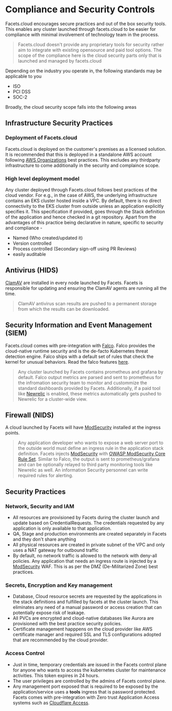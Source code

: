 # Compliance and Security Controls

Facets.cloud encourages secure practices and out of the box security tools. This enables any cluster launched through facets.cloud
to be easier for compliance with minimal involvement of technology team in the process.
>Facets.cloud doesn't provide any proprietary tools for security rather aim to integrate with existing opensource and 
> paid tool options. The scope of the compliance here is the cloud security parts only that is launched and managed by facets.cloud

Depending on the industry you operate in, the following standards may be applicable to you
* ISO
* PCI DSS
* SOC-2

Broadly, the cloud security scope falls into the following areas

## Infrastructure Security Practices

### Deployment of Facets.cloud
Facets.cloud is deployed on the customer's premises as a licensed solution. It is recommended that
this is deployed in a standalone AWS account following [AWS Organizations](https://aws.amazon.com/organizations/) best practices. 
This excludes any thirdparty infrastructure to come additionally in the security and complaince scope.



### High level deployment model


Any cluster deployed through Facets.cloud follows best practices of the cloud vendor. For e.g., in the case of AWS, the 
underlying infrastructure contains an EKS cluster hosted inside a VPC. By default, there is no direct connectivity to the EKS 
cluster from outside unless an application explicitly specifies it. This specification if provided, goes through the Stack definition of the application
and hence checked in a git repository. Apart from the advantages of this practice being declarative in nature, specific to security and compliance - 
* Named (Who created/updated it)
* Version controlled 
* Process controlled (Secondary sign-off using PR Reviews)
* easily auditable 


## Antivirus (HIDS)

[ClamAV](https://www.clamav.net/) are installed in every node launched by Facets. Facets is responsible for updating and ensuring 
the ClamAV agents are running all the time. 
>ClamAV antivirus scan results are pushed to a permanent storage from which
the results can be downloaded.

## Security Information and Event Management (SIEM)
Facets.cloud comes with pre-integration with [Falco](https://falco.org/). Falco provides the cloud-native runtime security
and is the de-facto Kubernetes threat detection engine. Falco ships with a default set of rules that check the kernel for unusual behaviors. Read 
the falco features [here](https://falco.org/docs/). 

>Any cluster launched by Facets contains prometheus and grafana by default. Falco output metrics are parsed and sent to 
prometheus for the infromation security team to monitor and custommize the standard dashboards provided by Facets. 
Additionally, if a paid tool like [Newrelic](https://newrelic.com/) is enabled, these metrics automatically gets pushed to Newrelic for a cluster-wide view.


## Firewall (NIDS)
A cloud launched by Facets will have [ModSecurity](https://github.com/SpiderLabs/ModSecurity) installed at the ingress points.
> Any application developer who wants to expose a web server port to the outside world must define an ingress rule in the 
> application stack definition. Facets injects [ModSecurity](https://github.com/SpiderLabs/ModSecurity) with [OWASP ModSecurity Core Rule Set](https://github.com/coreruleset/coreruleset). 
> Similar to Falco, the output is sent to prometheus/grafana and can be optionally relayed to third party monitoring tools like Newrelic as well. 
> An information Security personnel can write required rules for alerting.
> 
## Security Practices

### Network, Security and IAM

* All resources are provisioned by Facets during the cluster launch and update based on CredentialRequests. The credentials 
requested by any application is only available to that application.
* QA, Stage and production environments are created separately in Facets and they don't share anything
* All physical resources are created in private subnet of the VPC and only uses a NAT gateway for outbound traffic  
* By default, no network traffic is allowed to the network with deny-all policies. Any application that needs an ingress route
is injected by a [ModSecurity](https://github.com/SpiderLabs/ModSecurity) WAF. This is as per the DMZ (De-Militarized Zone)
best practices.   
  

### Secrets, Encryption and Key management


* Database, Cloud resource secrets are requested by the applications in the stack definitions and fulfilled by facets at the cluster launch. This eliminates any need
of a manual password or access creation that can potentially expose risk of leakage.
* All PVCs are encrypted and cloud-native databases like Aurora are provisioned with the best practice security policies.
* Certificate management happpens on the cloud provider like AWS certificate manager and required SSL and TLS configurations adopted that 
are recommended by the cloud provider.
  

### Access Control


* Just in time, temporary credentials are issued in the Facets control plane for anyone who wants to access the kubernetes
cluster for maintenance activities. This token expires in 24 hours.
* The user privileges are controlled by the admins of Facets control plane.
* Any management port exposed that is required to be exposed by the application/service uses a **tools** ingress that is 
password protected. Facets comes with pre-integration with Zero trust Application Access systems such as [Cloudflare Access](https://www.cloudflare.com/teams/access/).
  


